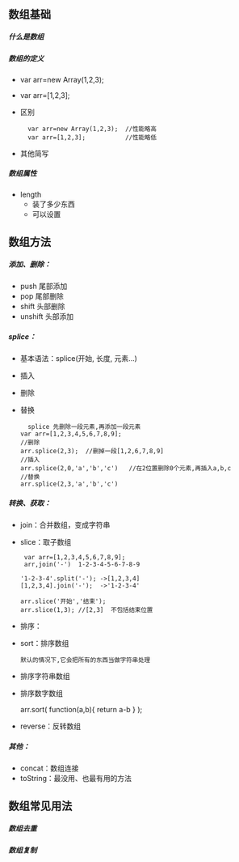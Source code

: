 ## 数组基础
##### 什么是数组
##### 数组的定义
- var arr=new Array(1,2,3);
- var arr=[1,2,3];
- 区别
    
        var arr=new Array(1,2,3);  //性能略高
        var arr=[1,2,3];           //性能略低
- 其他简写
##### 数组属性
- length
    - 装了多少东西
    - 可以设置
## 数组方法

##### 添加、删除：
- push		尾部添加
- pop		尾部删除
- shift		头部删除
- unshift		头部添加
#####  splice：
- 基本语法：splice(开始, 长度, 元素…)
- 插入
- 删除
- 替换

        splice 先删除一段元素,再添加一段元素    
      var arr=[1,2,3,4,5,6,7,8,9];
      //删除
      arr.splice(2,3);  //删掉一段[1,2,6,7,8,9]
      //插入
      arr.splice(2,0,'a','b','c')   //在2位置删除0个元素,再插入a,b,c
      //替换
      arr.splice(2,3,'a','b','c')  
      

#####  转换、获取：
- join：合并数组，变成字符串
- slice：取子数组
    
       var arr=[1,2,3,4,5,6,7,8,9];
       arr,join('-')  1-2-3-4-5-6-7-8-9
      
      '1-2-3-4'.split('-'); ->[1,2,3,4]
      [1,2,3,4].join('-');  ->'1-2-3-4'

      arr.slice('开始','结束');
      arr.slice(1,3); //[2,3]  不包括结束位置
      

    
- 排序：
- sort：排序数组
    
      默认的情况下,它会把所有的东西当做字符串处理
- 排序字符串数组
- 排序数字数组

        
    arr.sort(
        function(a,b){
            return a-b
        }
    );
    
- reverse：反转数组

##### 其他：
- concat：数组连接
- toString：最没用、也最有用的方法



## 数组常见用法

##### 数组去重
##### 数组复制
